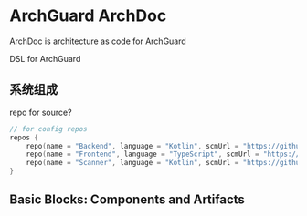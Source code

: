 # ArchGuard ArchDoc

ArchDoc is architecture as code for ArchGuard

DSL for ArchGuard

## 系统组成

repo for source?

```kotlin
// for config repos
repos { 
    repo(name = "Backend", language = "Kotlin", scmUrl = "https://github.com/archguard/archguard")
    repo(name = "Frontend", language = "TypeScript", scmUrl = "https://github.com/archguard/archguard-frontend")
    repo(name = "Scanner", language = "Kotlin", scmUrl = "https://github.com/archguard/scanner")
}
``` 



## Basic Blocks: Components and Artifacts